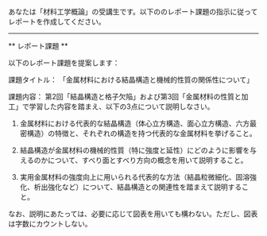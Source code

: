 あなたは「材料工学概論」の受講生です。以下ののレポート課題の指示に従ってレポートを作成してください。

---------------------------------------
** レポート課題 **

以下のレポート課題を提案します：

課題タイトル：
「金属材料における結晶構造と機械的性質の関係性について」

課題内容：
第2回「結晶構造と格子欠陥」および第3回「金属材料の性質と加工」で学習した内容を踏まえ、以下の3点について説明しなさい。

1. 金属材料における代表的な結晶構造（体心立方構造、面心立方構造、六方最密構造）の特徴と、それぞれの構造を持つ代表的な金属材料を挙げること。

2. 結晶構造が金属材料の機械的性質（特に強度と延性）にどのように影響を与えるのかについて、すべり面とすべり方向の概念を用いて説明すること。

3. 実用金属材料の強度向上に用いられる代表的な方法（結晶粒微細化、固溶強化、析出強化など）について、結晶構造との関連性を踏まえて説明すること。

なお、説明にあたっては、必要に応じて図表を用いても構わない。ただし、図表は字数にカウントしない。